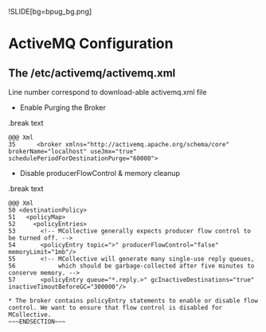!SLIDE[bg=bpug_bg.png] 

# ActiveMQ Configuration #

## The /etc/activemq/activemq.xml ##

Line number correspond to download-able activemq.xml file

* Enable Purging the Broker

.break text

    @@@ Xml
    35      <broker xmlns="http://activemq.apache.org/schema/core" brokerName="localhost" useJmx="true" schedulePeriodForDestinationPurge="60000">

* Disable producerFlowControl & memory cleanup

.break text

    @@@ Xml
    50 <destinationPolicy>
    51   <policyMap>
    52     <policyEntries>
    53       <!-- MCollective generally expects producer flow control to be turned off. -->
    54       <policyEntry topic=">" producerFlowControl="false" memoryLimit="1mb"/>
    55       <!-- MCollective will generate many single-use reply queues,
    56            which should be garbage-collected after five minutes to conserve memory. -->
    57       <policyEntry queue="*.reply.>" gcInactiveDestinations="true" inactiveTimoutBeforeGC="300000"/>

~~~SECTION:notes~~~
* The broker contains policyEntry statements to enable or disable flow control. We want to ensure that flow control is disabled for MCollective.
~~~ENDSECTION~~~
